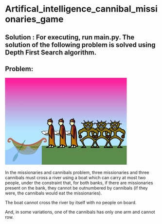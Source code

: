 # Artifical_intelligence_cannibal_missionaries_game

## Solution : For executing, run main.py. The solution of the following problem is solved using Depth First Search algorithm.

## Problem: 

![alt text](https://github.com/shettyprithvi/Artifical_intelligence_cannibal_missionaries_game/blob/master/cannibal.jpg)

In the missionaries and cannibals problem, three missionaries and three cannibals must cross a river using a boat
which can carry at most two people, under the constraint that, for both banks, if there are missionaries present on the bank,
they cannot be outnumbered by cannibals (if they were, the cannibals would eat the missionaries). 

The boat cannot cross the river by itself with no people on board.

And, in some variations, one of the cannibals has only one arm and cannot row.
